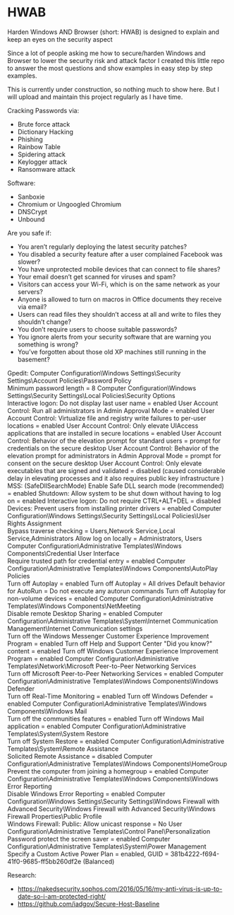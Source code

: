 # HWAB
Harden Windows AND Browser (short: HWAB) is designed to explain and keep an eyes on the security aspect

 
Since a lot of people asking me how to secure/harden Windows and Browser to lower the security risk and attack factor I created this little repo to answer the most questions and show examples in easy step by step examples.


This is currently under construction, so nothing much to show here. But I will upload and maintain this project regularly as I have time.


Cracking Passwords via:
* Brute force attack
* Dictionary Hacking
* Phishing
* Rainbow Table
* Spidering attack
* Keylogger attack
* Ransomware attack


Software:
* Sanboxie
* Chromium or Ungoogled Chromium
* DNSCrypt
* Unbound


Are you safe if:
* You aren’t regularly deploying the latest security patches?
* You disabled a security feature after a user complained Facebook was slower?
* You have unprotected mobile devices that can connect to file shares?
* Your email doesn’t get scanned for viruses and spam?
* Visitors can access your Wi-Fi, which is on the same network as your servers?
* Anyone is allowed to turn on macros in Office documents they receive via email?
* Users can read files they shouldn’t access at all and write to files they shouldn’t change?
* You don’t require users to choose suitable passwords?
* You ignore alerts from your security software that are warning you something is wrong?
* You’ve forgotten about those old XP machines still running in the basement?



Gpedit:
Computer Configuration\Windows Settings\Security Settings\Account Policies\Password Policy\
Minimum password length = 8
Computer Configuration\Windows Settings\Security Settings\Local Policies\Security Options\
Interactive logon: Do not display last user name = enabled
User Account Control: Run all administrators in Admin Approval Mode = enabled
User Account Control: Virtualize file and registry write failures to per-user locations = enabled
User Account Control: Only elevate UIAccess applications that are installed in secure locations = enabled
User Account Control: Behavior of the elevation prompt for standard users = prompt for credentials on the secure desktop
User Account Control: Behavior of the elevation prompt for administrators in Admin Approval Mode = prompt for consent on the secure desktop
User Account Control: Only elevate executables that are signed and validated = disabled (caused considerable delay in elevating processes and it also requires public key infrastructure )
MSS: (SafeDllSearchMode) Enable Safe DLL search mode (recommended) = enabled
Shutdown: Allow system to be shut down without having to log on = enabled
Interactive logon: Do not require CTRL+ALT+DEL = disabled
Devices: Prevent users from installing printer drivers = enabled
Computer Configuration\Windows Settings\Security Settings\Local Policies\User Rights Assignment\
Bypass traverse checking = Users,Network Service,Local Service,Administrators
Allow log on locally = Administrators, Users
Computer Configuration\Administrative Templates\Windows Components\Credential User Interface\
Require trusted path for credential entry = enabled
Computer Configuration\Administrative Templates\Windows Components\AutoPlay Policies\
Turn off Autoplay = enabled
Turn off Autoplay = All drives
Default behavior for AutoRun = Do not execute any autorun commands
Turn off Autoplay for non-volume devices = enabled
Computer Configuration\Administrative Templates\Windows Components\NetMeeting\
Disable remote Desktop Sharing = enabled
Computer Configuration\Administrative Templates\System\Internet Communication Management\Internet Communication settings\
Turn off the Windows Messenger Customer Experience Improvement Program = enabled
Turn off Help and Support Center "Did you know?" content = enabled
Turn off Windows Customer Experience Improvement Program = enabled
Computer Configuration\Administrative Templates\Network\Microsoft Peer-to-Peer Networking Services\
Turn off Microsoft Peer-to-Peer Networking Services = enabled
Computer Configuration\Administrative Templates\Windows Components\Windows Defender\
Turn off Real-Time Monitoring = enabled
Turn off Windows Defender = enabled
Computer Configuration\Administrative Templates\Windows Components\Windows Mail\
Turn off the communities features = enabled
Turn off Windows Mail application = enabled
Computer Configuration\Administrative Templates\System\System Restore\
Turn off System Restore = enabled
Computer Configuration\Administrative Templates\System\Remote Assistance\
Solicited Remote Assistance = disabled
Computer Configuration\Administrative Templates\Windows Components\HomeGroup\
Prevent the computer from joining a homegroup = enabled
Computer Configuration\Administrative Templates\Windows Components\Windows Error Reporting\
Disable Windows Error Reporting = enabled
Computer Configuration\Windows Settings\Security Settings\Windows Firewall with Advanced Security\Windows Firewall with Advanced Security\Windows Firewall Properties\Public Profile\
Windows Firewall: Public: Allow unicast response = No
User Configuration\Administrative Templates\Control Panel\Personalization\
Password protect the screen saver = enabled
Computer Configuration\Administrative Templates\System\Power Management\
Specify a Custom Active Power Plan = enabled, GUID = 381b4222-f694-41f0-9685-ff5bb260df2e (Balanced)


Research:
* https://nakedsecurity.sophos.com/2016/05/16/my-anti-virus-is-up-to-date-so-i-am-protected-right/
* https://github.com/iadgov/Secure-Host-Baseline